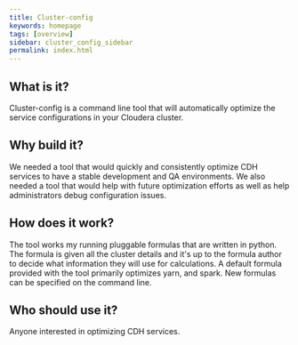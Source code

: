 ```yaml
---
title: Cluster-config
keywords: homepage
tags: [overview]
sidebar: cluster_config_sidebar
permalink: index.html
---
```


## What is it?

Cluster-config is a command line tool that will automatically optimize the service configurations in your Cloudera cluster.

## Why build it?

We needed a tool that would quickly and consistently optimize CDH services to have a stable development and QA environments. 
We also needed a tool that would help with future optimization efforts as well as help administrators debug configuration issues.


## How does it work?

The tool works my running pluggable formulas that are written in python. 
The formula is given all the cluster details and it's up to the formula author to decide what information they will use for calculations.
A default formula provided with the tool primarily optimizes yarn, and spark. New formulas can be specified on the command line.

## Who should use it?

Anyone interested in optimizing CDH services.


